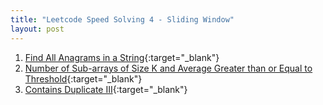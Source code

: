 ```yaml
---
title: "Leetcode Speed Solving 4 - Sliding Window"
layout: post
---
```


1. [Find All Anagrams in a String](https://leetcode.com/problems/find-all-anagrams-in-a-string/){:target="_blank"}
2. [Number of Sub-arrays of Size K and Average Greater than or Equal to Threshold](https://leetcode.com/problems/number-of-sub-arrays-of-size-k-and-average-greater-than-or-equal-to-threshold/){:target="_blank"}
3. [Contains Duplicate III](https://leetcode.com/problems/contains-duplicate-iii/){:target="_blank"}
